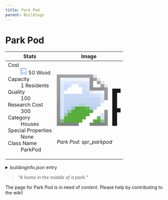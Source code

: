 ```yaml
---
title: Park Pod
parent: Buildings
---
```

# Park Pod

[//]: # (Pre-generated content)
<table><thead><tr><th>Stats</th><th>Image</th></tr></thead><tbody><tr><td><dl><dt>Cost</dt><dd><div class="resource-icon"><img style="object-position: -637px -751px;" src="https://tfe2-wiki.github.io/assets/sprites.png"></div> 50 Wood</dd><dt>Capacity</dt><dd>1 Residents</dd><dt>Quality</dt><dd>100</dd><dt>Research Cost</dt><dd>300</dd><dt>Category</dt><dd>Houses</dd><dt>Special Properties</dt><dd>None</dd><dt>Class Name</dt><dd>ParkPod</dd></dl></td><td><style>.building-image {width: 200px;height: 200px;overflow: hidden;position: relative;}.building-image img {image-rendering: pixelated;object-fit: none;transform: scale(10);transform-origin: left top;position: absolute;left: 0;top: 0;}.resource-image {width: 200px;height: 200px;overflow: hidden;position: relative;}.resource-image img {image-rendering: pixelated;object-fit: none;transform: scale(20);transform-origin: left top;position: absolute;left: 0;top: 0;}.building-icon {width: 20px;height: 20px;overflow: hidden;position: relative;display: inline-block;}.building-icon img {image-rendering: pixelated;object-fit: none;transform: scale(1);transform-origin: left top;position: absolute;left: 0;top: 0;}.resource-icon {width: 20px;height: 20px;overflow: hidden;position: relative;display: inline-block;}.resource-icon img {image-rendering: pixelated;object-fit: none;transform: scale(2);transform-origin: left top;position: absolute;left: 0;top: 0;}</style><div class="building-image"><img style="object-position: -855px -985px;" src="https://tfe2-wiki.github.io/assets/sprites.png" alt="Park Pod Back"><img style="object-position: -555px -603px;" src="https://tfe2-wiki.github.io/assets/sprites.png" alt="Park Pod"></div><i>Park Pod: spr_parkpod</i></td></tr></tbody></table><details><summary>buildinginfo.json entry</summary>```json{  "className": "ParkPod",  "food": 0,  "wood": 50,  "stone": 0,  "machineParts": 0,  "refinedMetal": 0,  "computerChips": 0,  "knowledge": 300,  "category": "Houses",  "unlockedByDefault": false,  "specialInfo": [],  "residents": 1,  "quality": 100,  "buttonBack": "spr_parkpod_buttonback"}```</details><blockquote><i>"A home in the middle of a park."</i></blockquote>

The page for Park Pod is in need of content. Please help by contributing to the wiki!
